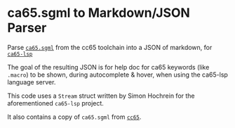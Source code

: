 # ca65.sgml to Markdown/JSON Parser
Parse [`ca65.sgml`](https://github.com/cc65/cc65/blob/master/doc/ca65.sgml) from the cc65 toolchain into a JSON of markdown, for [`ca65-lsp`](https://github.com/simonhochrein/ca65-lsp)

The goal of the resulting JSON is for help doc for ca65 keywords (like `.macro`) to be shown, during autocomplete & hover, when using the ca65-lsp language server.

This code uses a `Stream` struct written by Simon Hochrein for the aforementioned `ca65-lsp` project.

It also contains a copy of `ca65.sgml` from [`cc65`](https://github.com/cc65/cc65).
